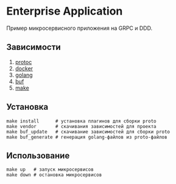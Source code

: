 # Enterprise Application

Пример микросервисного приложения на GRPC и DDD.

## Зависимости

1. [protoc](https://grpc.io/docs/protoc-installation/)
2. [docker](https://www.docker.com)
3. [golang](https://go.dev)
4. [buf](http://buf.build)
5. [make](https://ru.wikipedia.org/wiki/Make)

## Установка

```shell
make install      # установка плагинов для сборки proto
make vendor       # скачивания зависимостей для проекта
make buf_update   # скачивание зависимостей для сборки proto
make buf_generate # генерация golang-файлов из proto-файлов
```

## Использование

```shell
make up   # запуск микросервисов
make down # остановка микросервисов
```